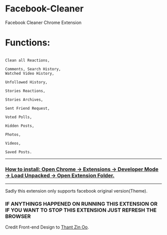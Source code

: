 # Facebook-Cleaner
Facebook Cleaner Chrome Extension


# Functions:
<code>
Clean all Reactions,<br>
Comments, Search History, 
Watched Video History,<br>
Unfollowed History,<br>
Stories Reactions,<br>
Stories Archives,<br>
Sent Friend Request,<br>
Voted Polls,<br>
Hidden Posts,<br>
Photos,<br>
Videos,<br>
Saved Posts.
</code>
<hr>
<h3><u>How to install: Open Chrome -> Extensions -> Developer Mode -> Load Unpacked -> Open Extension Folder.</u></h3>
<hr>
Sadly this extension only supports facebook original version(Theme).

<h3>IF ANYTHINGS HAPPENED ON RUNNING THIS EXTENSION OR IF YOU WANT TO STOP THIS EXTENSION JUST REFRESH THE BROWSER</h3>
Credit Front-end Design to <a href="https://www.facebook.com/profile.php?id=100038253450452">Thant Zin Oo</a>.
